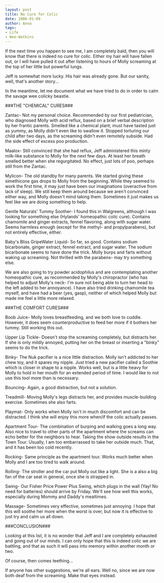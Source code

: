 ```yaml
---
layout: post
title: No Cure for Colic
date: 2006-01-09
author: Anna
tags:
- Life
- Wee-Watkins
---
```


If the next time you happen to see me, I am completely bald, then you will know that there is indeed no cure for colic. Either my hair will have fallen out, or I will have pulled it out after listening to hours of Molly screaming at the top of her little but powerful lungs.

Jeff is somewhat more lucky. His hair was already gone. But our sanity, well, that's another story...

In the meantime, let me document what we have tried to do in order to calm the savage wee colicky beastie.

###THE "CHEMICAL" CURES###

Zantac- Not my personal choice. Recommended by our first pediatrician, who diagnosed Molly with acid reflux, based on a brief verbal description by her frantic parents. Smelled like a chemical plant; must have tasted just as yummy, as Molly didn't even like to swallow it. Stopped torturing our child after two days, as the screaming didn't even remotely subside. Had the side effect of excess poo production.

Maalox- Still convinced that she had reflux, Jeff administered this minty milk-like substance to Molly for the next few days. At least her breath smelled better when she regurgitated. No effect, just lots of poo, perhaps still from the Zantac.

Mylicon- The old standby for many parents. We started giving these simethicone gas drops to Molly from the beginning. While they seemed to work the first time, it may just have been our imaginations (overactive from lack of sleep). We still keep them around because we aren't convinced either way, and Molly doesn't mind taking them. Sometimes it just makes us feel like we are doing something to help.

Gentle Naturals' Tummy Soother- I found this in Walgreens, although I was looking for something else (Hylands' homeopathic colic cure). Contains chamomile and ginger extracts, fennel flavoring, along with sugar water. Seems harmless enough (except for the methyl- and propylparabens), but not entirely effective, either. 

Baby's Bliss GripeWater Liquid- So far, so good. Contains sodium bicarbonate, ginger extract, fennel extract, and sugar water. The sodium bicarbonate seems to have done the trick. Molly burps and farts without waking up screaming. Not thrilled with the parabens- may try something else.

We are also going to try powder acidophilus and are contemplating another homeopathic cure, as recommended by Molly's chiropractor (who has helped to adjust Molly's neck- I'm sure not being able to turn her head to the left added to her annoyance). I have also tried drinking chamomile tea myself, and have had a beer (yes, gasp), neither of which helped Molly but made me feel a little more relaxed.

###THE COMFORT CURES###

Boob Juice- Molly loves breastfeeding, and we both love to cuddle. However, it does seem counterproductive to feed her more if it bothers her tummy. Still working this out.

Upper Lip Tickle- Doesn't stop the screaming completely, but distracts her. If she is only mildly annoyed, putting her on the breast or inserting a "binky" seems to do the trick.

Binky- The Nuk pacifier is a nice little distraction. Molly isn't addicted to her chew toy, and it spares my nipple. Just tried a new pacifier called a Soothie which is closer in shape to a nipple. Works well, but is a little heavy for Molly to hold in her mouth for an extended period of time. I would like to not use this tool more than is necessary.

Bouncing- Again, a good distraction, but not a solution.

Treadmill- Moving Molly's legs distracts her, and provides muscle-building exercise. Sometimes she also farts.

Playmat- Only works when Molly isn't in much discomfort and can be distracted. I think she will enjoy this more when/if the colic actually passes.

Apartment Tour- The combination of burping and walking goes a long way. Also nice to travel to other parts of the apartment where the screams can echo better for the neighbors to hear. Taking the show outside results in the Town Tour. Usually, I am too embarrassed to take her outside much. That, and it has been too cold recently.

Rocking- Same principle as the apartment tour. Works much better when Molly and I are too tired to walk around.

Rolling- The stroller and the car put Molly out like a light. She is a also a big fan of the car seat in general, once she is strapped in.

Swing- Our Fisher Price Power Plus Swing, which plugs in the wall (Yay! No need for batteries) should arrive by Friday. We'll see how well this works, especially during Mommy and Daddy's mealtimes.

Massage- Sometimes very effective, sometimes just annoying. I hope that this will soothe her more when the worst is over, but now it is effective to just try and calm us all down.

###CONCLUSION###

Looking at this list, it is no wonder that Jeff and I are completely exhausted and going out of our minds. I can only hope that this is indeed colic we are battling, and that as such it will pass into memory within another month or two.

Of course, then comes teething...

If anyone has other suggestions, we're all ears. Well no, since we are now both deaf from the screaming. Make that eyes instead. 
